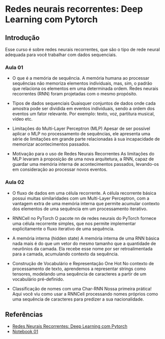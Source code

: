 # Redes neurais recorrentes: Deep Learning com Pytorch

## Introdução
Esse curso é sobre redes neurais recorrentes, que são o tipo de rede neural adequada para você trabalhar com dados sequenciais.

### Aula 01
- O que é a memória de sequência.
    A memória humana ao processar sequências não memoriza elementos individuais, mas, sim, o padrão que relaciona os elementos em uma determinada ordem. Redes neurais recorrentes (RNN) foram projetadas com o mesmo propósito.

- Tipos de dados sequenciais
    Quaisquer conjuntos de dados onde cada amostra pode ser dividida em eventos individuais, sendo a ordem dos eventos um fator relevante. Por exemplo: texto, voz, partitura musical, vídeo etc.

- Limitações do Multi-Layer Perceptron (MLP)
    Apesar de ser possível aplicar o MLP no processamento de sequências, ele apresenta uma série de limitações em grande parte relacionadas à sua incapacidade de memorizar acontecimentos passados.

- Motivação para o uso de Redes Neurais Recorrentes
    As limitações do MLP levaram à proposição de uma nova arquitetura, a RNN, capaz de guardar uma memória interna de acontecimentos passados, levando-os em consideração ao processar novos eventos.

### Aula 02
- O fluxo de dados em uma célula recorrente.
    A célula recorrente básica possui muitas similaridades com um Multi-Layer Perceptron, com a vantagem extra de uma memória interna que permite acumular contexto dos elementos de uma sequência em um processamento iterativo.

- RNNCell no PyTorch
    O pacote nn de redes neurais do PyTorch fornece uma célula recorrente simples, que nos permite implementar explicitamente o fluxo iterativo de uma sequência.

- A memória interna (hidden state)
    A memória interna de uma RNN básica nada mais é do que um vetor do mesmo tamanho que a quantidade de neurônios da camada. Ela recebe esse nome por ser retroalimentada para a camada, acumulando contexto da sequência.

- Construção de Vocabulário e Representação One Hot
    No contexto de processamento de texto, aprendemos a representar strings como tensores, modelando uma sequência de caracteres a partir de um vocabulário pré-definido.

- Classificação de nomes com uma Char-RNN
    Nossa primeira prática! Aqui você viu como usar a RNNCell processando nomes próprios como uma sequência de caracteres para predizer a sua nacionalidade.

## Referências
- [Redes Neurais Recorrentes:
Deep Learning com Pytorch](https://www.alura.com.br/curso-online-rnn-redes-neurais-recorrentes-deep-learning-pytorch)
- [Notebook 01](https://caelum-online-public.s3.amazonaws.com/1892-redes-neurais-recorrentes-deep-learning-pytorch/02/Classifica%C3%A7%C3%A3o%20de%20Sequ%C3%AAncias.ipynb)